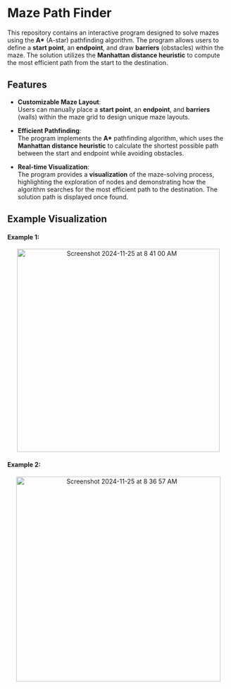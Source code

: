 # **Maze Path Finder**

This repository contains an interactive program designed to solve mazes using the **A\*** (A-star) pathfinding algorithm. The program allows users to define a **start point**, an **endpoint**, and draw **barriers** (obstacles) within the maze. The solution utilizes the **Manhattan distance heuristic** to compute the most efficient path from the start to the destination.

## **Features**

- **Customizable Maze Layout**:  
  Users can manually place a **start point**, an **endpoint**, and **barriers** (walls) within the maze grid to design unique maze layouts.

- **Efficient Pathfinding**:  
  The program implements the **A\*** pathfinding algorithm, which uses the **Manhattan distance heuristic** to calculate the shortest possible path between the start and endpoint while avoiding obstacles.

- **Real-time Visualization**:  
  The program provides a **visualization** of the maze-solving process, highlighting the exploration of nodes and demonstrating how the algorithm searches for the most efficient path to the destination. The solution path is displayed once found.

## **Example Visualization**

#### **Example 1:**

<p align="center">
  <img width="460" alt="Screenshot 2024-11-25 at 8 41 00 AM" src="https://github.com/user-attachments/assets/2ebd5fd8-527b-4aac-b35c-515f3976fc2f">
</p>

#### **Example 2:**

<p align="center">
  <img width="464" alt="Screenshot 2024-11-25 at 8 36 57 AM" src="https://github.com/user-attachments/assets/76ca1b36-f7d3-4b33-8b0b-fd43f8215851">
</p>


